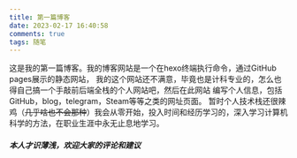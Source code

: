 ```yaml
---
title: 第一篇博客
date: 2023-02-17 16:40:58
comments: true
tags: 随笔
---
```

这是我的第一篇博客。我的博客网站是一个在hexo终端执行命令，通过GitHub pages展示的静态网站，
我的这个网站还不满意，毕竟也是计科专业的，怎么也得自己搞一个手敲前后端全栈的个人网站吧，然后在此网站
编写个人信息，包括GitHub，blog，telegram，Steam等等之类的网址页面。
暂时个人技术栈还很辣鸡（~~几乎啥也不会那种~~）我会从零开始，投入时间和经历学习的，深入学习计算机科学的方法，在职业生涯中永无止息地学习。
##### 本人才识薄浅，欢迎大家的评论和建议

